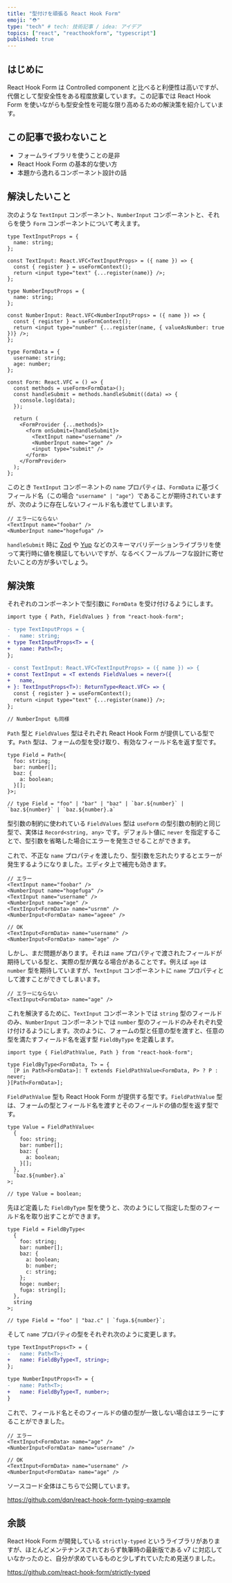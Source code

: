 ```yaml
---
title: "型付けを頑張る React Hook Form"
emoji: "⛑"
type: "tech" # tech: 技術記事 / idea: アイデア
topics: ["react", "reacthookform", "typescript"]
published: true
---
```


## はじめに

React Hook Form は Controlled component と比べると利便性は高いですが、代償として型安全性をある程度放棄しています。この記事では React Hook Form を使いながらも型安全性を可能な限り高めるための解決策を紹介しています。

## この記事で扱わないこと

- フォームライブラリを使うことの是非
- React Hook Form の基本的な使い方
- 本題から逸れるコンポーネント設計の話

## 解決したいこと

次のような `TextInput` コンポーネント、`NumberInput` コンポーネントと、それらを使う `Form` コンポーネントについて考えます。

```tsx
type TextInputProps = {
  name: string;
};

const TextInput: React.VFC<TextInputProps> = ({ name }) => {
  const { register } = useFormContext();
  return <input type="text" {...register(name)} />;
};
```

```tsx
type NumberInputProps = {
  name: string;
};

const NumberInput: React.VFC<NumberInputProps> = ({ name }) => {
  const { register } = useFormContext();
  return <input type="number" {...register(name, { valueAsNumber: true })} />;
};
```

```tsx
type FormData = {
  username: string;
  age: number;
};

const Form: React.VFC = () => {
  const methods = useForm<FormData>();
  const handleSubmit = methods.handleSubmit((data) => {
    console.log(data);
  });

  return (
    <FormProvider {...methods}>
      <form onSubmit={handleSubmit}>
        <TextInput name="username" />
        <NumberInput name="age" />
        <input type="submit" />
      </form>
    </FormProvider>
  );
};
```

このとき `TextInput` コンポーネントの `name` プロパティは、`FormData` に基づくフィールド名（この場合 `"username" | "age"`）であることが期待されていますが、次のように存在しないフィールド名も渡せてしまいます。

```tsx
// エラーにならない
<TextInput name="foobar" />
<NumberInput name="hogefuga" />
```

`handleSubmit` 時に [Zod](https://github.com/colinhacks/zod) や [Yup](https://github.com/jquense/yup) などのスキーマバリデーションライブラリを使って実行時に値を検証してもいいですが、なるべくフールプルーフな設計に寄せたいことの方が多いでしょう。

## 解決策

それぞれのコンポーネントで型引数に `FormData` を受け付けるようにします。

```diff tsx
import type { Path, FieldValues } from "react-hook-form";

- type TextInputProps = {
-   name: string;
+ type TextInputProps<T> = {
+   name: Path<T>;
};

- const TextInput: React.VFC<TextInputProps> = ({ name }) => {
+ const TextInput = <T extends FieldValues = never>({
+   name,
+ }: TextInputProps<T>): ReturnType<React.VFC> => {
  const { register } = useFormContext();
  return <input type="text" {...register(name)} />;
};

// NumberInput も同様
```

`Path` 型と `FieldValues` 型はそれぞれ React Hook Form が提供している型です。`Path` 型は、フォームの型を受け取り、有効なフィールド名を返す型です。

```tsx
type Field = Path<{
  foo: string;
  bar: number[];
  baz: {
    a: boolean;
  }[];
}>;

// type Field = "foo" | "bar" | "baz" | `bar.${number}` | `baz.${number}` | `baz.${number}.a`
```

型引数の制約に使われている `FieldValues` 型は `useForm` の型引数の制約と同じ型で、実体は `Record<string, any>` です。デフォルト値に `never` を指定することで、型引数を省略した場合にエラーを発生させることができます。

これで、不正な `name` プロパティを渡したり、型引数を忘れたりするとエラーが発生するようになりました。エディタ上で補完も効きます。

```tsx
// エラー
<TextInput name="foobar" />
<NumberInput name="hogefuga" />
<TextInput name="username" />
<NumberInput name="age" />
<TextInput<FormData> name="usrnm" />
<NumberInput<FormData> name="ageee" />

// OK
<TextInput<FormData> name="username" />
<NumberInput<FormData> name="age" />
```

しかし、まだ問題があります。それは `name` プロパティで渡されたフィールドが期待している型と、実際の型が異なる場合があることです。例えば `age` は `number` 型を期待していますが、`TextInput` コンポーネントに `name` プロパティとして渡すことができてしまいます。

```tsx
// エラーにならない
<TextInput<FormData> name="age" />
```

これを解決するために、`TextInput` コンポーネントでは `string` 型のフィールドのみ、`NumberInput` コンポーネントでは `number` 型のフィールドのみそれぞれ受け付けるようにします。次のように、フォームの型と任意の型を渡すと、任意の型を満たすフィールド名を返す型 `FieldByType` を定義します。

```tsx
import type { FieldPathValue, Path } from "react-hook-form";

type FieldByType<FormData, T> = {
  [P in Path<FormData>]: T extends FieldPathValue<FormData, P> ? P : never;
}[Path<FormData>];
```

`FieldPathValue` 型も React Hook Form が提供する型です。`FieldPathValue` 型は、フォームの型とフィールド名を渡すとそのフィールドの値の型を返す型です。

```tsx
type Value = FieldPathValue<
  {
    foo: string;
    bar: number[];
    baz: {
      a: boolean;
    }[];
  },
  `baz.${number}.a`
>;

// type Value = boolean;
```

先ほど定義した `FieldByType` 型を使うと、次のようにして指定した型のフィールド名を取り出すことができます。

```tsx
type Field = FieldByType<
  {
    foo: string;
    bar: number[];
    baz: {
      a: boolean;
      b: number;
      c: string;
    };
    hoge: number;
    fuga: string[];
  },
  string
>;

// type Field = "foo" | "baz.c" | `fuga.${number}`;
```

そして `name` プロパティの型をそれぞれ次のように変更します。

```diff tsx
type TextInputProps<T> = {
-   name: Path<T>;
+   name: FieldByType<T, string>;
};

type NumberInputProps<T> = {
-   name: Path<T>;
+   name: FieldByType<T, number>;
}
```

これで、フィールド名とそのフィールドの値の型が一致しない場合はエラーにすることができました。

```tsx
// エラー
<TextInput<FormData> name="age" />
<NumberInput<FormData> name="username" />

// OK
<TextInput<FormData> name="username" />
<NumberInput<FormData> name="age" />
```

ソースコード全体はこちらで公開しています。

https://github.com/dqn/react-hook-form-typing-example

## 余談

React Hook Form が開発している `strictly-typed` というライブラリがありますが、ほとんどメンテナンスされておらず執筆時の最新版である v7 に対応していなかったのと、自分が求めているものと少しずれていたため見送りました。

https://github.com/react-hook-form/strictly-typed
